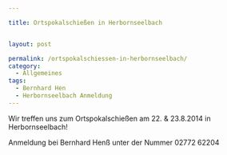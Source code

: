 ```yaml
---

title: Ortspokalschießen in Herbornseelbach


layout: post

permalink: /ortspokalschiessen-in-herbornseelbach/
category:
  - Allgemeines
tags:
  - Bernhard Hen
  - Herbornseelbach Anmeldung
---
```

Wir treffen uns zum Ortspokalschießen am 22. &amp; 23.8.2014 in Herbornseelbach!

Anmeldung bei Bernhard Henß unter der Nummer 02772 62204